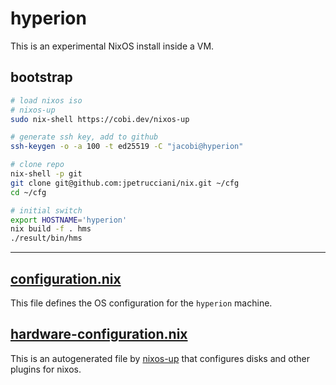 # hyperion

This is an experimental NixOS install inside a VM.

## bootstrap

```bash
# load nixos iso
# nixos-up
sudo nix-shell https://cobi.dev/nixos-up

# generate ssh key, add to github
ssh-keygen -o -a 100 -t ed25519 -C "jacobi@hyperion"

# clone repo
nix-shell -p git
git clone git@github.com:jpetrucciani/nix.git ~/cfg
cd ~/cfg

# initial switch
export HOSTNAME='hyperion'
nix build -f . hms
./result/bin/hms
```

---

## [configuration.nix](./configuration.nix)

This file defines the OS configuration for the `hyperion` machine.

## [hardware-configuration.nix](./hardware-configuration.nix)

This is an autogenerated file by [nixos-up](https://github.com/samuela/nixos-up) that configures disks and other plugins for nixos.

